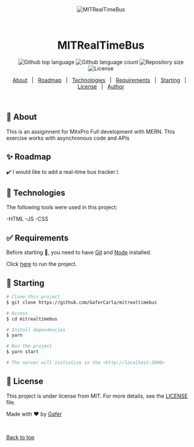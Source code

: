 <div align="center" id="top"> 
  <img src="./.github/app.gif" alt="MITRealTimeBus" />

  &#xa0;

  <!-- <a href="https://mitrealtimebus.netlify.app">Demo</a> -->
</div>

<h1 align="center">MITRealTimeBus</h1>

<p align="center">
  <img alt="Github top language" src="https://img.shields.io/github/languages/top/GaferCarla/mitrealtimebus?color=56BEB8">

  <img alt="Github language count" src="https://img.shields.io/github/languages/count/GaferCarla/mitrealtimebus?color=56BEB8">

  <img alt="Repository size" src="https://img.shields.io/github/repo-size/GaferCarla/mitrealtimebus?color=56BEB8">

  <img alt="License" src="https://img.shields.io/github/license/GaferCarla/mitrealtimebus?color=56BEB8">

  <!-- <img alt="Github issues" src="https://img.shields.io/github/issues/GaferCarla/mitrealtimebus?color=56BEB8" /> -->

  <!-- <img alt="Github forks" src="https://img.shields.io/github/forks/GaferCarla/mitrealtimebus?color=56BEB8" /> -->

  <!-- <img alt="Github stars" src="https://img.shields.io/github/stars/GaferCarla/mitrealtimebus?color=56BEB8" /> -->
</p>

<!-- Status -->

<!-- <h4 align="center"> 
	🚧  MITRealTimeBus 🚀 Under construction...  🚧
</h4> 

<hr> -->

<p align="center">
  <a href="#dart-about">About</a> &#xa0; | &#xa0; 
  <a href="#sparkles-roadmap">Roadmap</a> &#xa0; | &#xa0;
  <a href="#rocket-technologies">Technologies</a> &#xa0; | &#xa0;
  <a href="#white_check_mark-requirements">Requirements</a> &#xa0; | &#xa0;
  <a href="#checkered_flag-starting">Starting</a> &#xa0; | &#xa0;
  <a href="#memo-license">License</a> &#xa0; | &#xa0;
  <a href="https://github.com/GaferCarla" target="_blank">Author</a>
</p>

<br>

## :dart: About ##


This is an assigmnent for MitxPro Full development with MERN. This exercise works with asynchronous code and APIs

## :sparkles: Roadmap ##

:heavy_check_mark: I would like to add a real-time bus tracker.\


## :rocket: Technologies ##

The following tools were used in this project:

-HTML
-JS
-CSS

## :white_check_mark: Requirements ##

Before starting :checkered_flag:, you need to have [Git](https://git-scm.com) and [Node](https://nodejs.org/en/) installed.

Click <a href="https://gafercarla.github.io/-MITRealTimeBus/">here</a> to run the project.

## :checkered_flag: Starting ##

```bash
# Clone this project
$ git clone https://github.com/GaferCarla/mitrealtimebus

# Access
$ cd mitrealtimebus

# Install dependencies
$ yarn

# Run the project
$ yarn start

# The server will initialize in the <http://localhost:3000>
```

## :memo: License ##

This project is under license from MIT. For more details, see the [LICENSE](LICENSE.md) file.


Made with :heart: by <a href="https://github.com/GaferCarla" target="_blank">Gafer</a>

&#xa0;

<a href="#top">Back to top</a>
